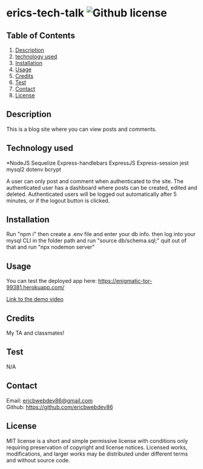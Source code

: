 # erics-tech-talk ![Github license](https://img.shields.io/badge/license-MIT-green.svg)


  ## Table of Contents
  1. [Description](#description)
  2. [technology used](#technology-used)
  3. [Installation](#installation)
  4. [Usage](#usage)
  5. [Credits](#credits)
  6. [Test](#test)
  7. [Contact](#contact)
  8. [License](#license)
  

  ## Description
This is a blog site where you can view posts and comments.

## Technology used
*NodeJS
Sequelize
Express-handlebars
ExpressJS
Express-session
jest
mysql2
dotenv
bcrypt

 A user can only post and comment when authenticated to the site. The authenticated user has a dashboard where posts can be created, edited and deleted. Authenticated users will be logged out automatically after 5 minutes, or if the logout button is clicked. 

## Installation
  Run "npm i"
  then create a .env file and enter your db info. 
  then log into your mysql CLI in the folder path and 
  run "source db/schema.sql;"
  quit out of that and run
  "npx nodemon server"
  

## Usage
  
You can test the deployed app here: https://enigmatic-tor-99381.herokuapp.com/
  
  [Link to the demo video](https://youtu.be/2oOYPbXrknI)

 

## Credits
  My TA and classmates!
  

## Test
  N/A


## Contact
  Email: ericbwebdev86@gmail.com   
  Github: https://github.com/ericbwebdev86 


## License
  MIT license is a short and simple permissive license with conditions only requiring preservation of copyright and license notices. Licensed works, modifications, and larger works may be distributed under different terms and without source code.

